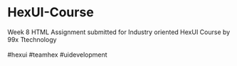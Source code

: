 # HexUI-Course
Week 8 HTML Assignment submitted for Industry oriented HexUI Course by 99x Ttechnology
<br><br>
#hexui #teamhex #uidevelopment
